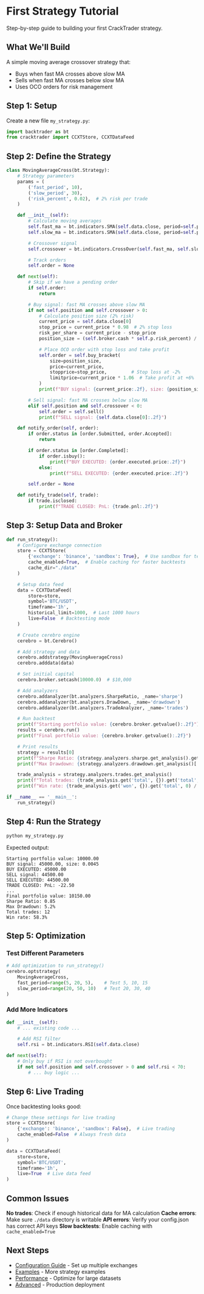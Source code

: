 # First Strategy Tutorial

Step-by-step guide to building your first CrackTrader strategy.

## What We'll Build

A simple moving average crossover strategy that:
- Buys when fast MA crosses above slow MA
- Sells when fast MA crosses below slow MA
- Uses OCO orders for risk management

## Step 1: Setup

Create a new file `my_strategy.py`:

```python
import backtrader as bt
from cracktrader import CCXTStore, CCXTDataFeed
```

## Step 2: Define the Strategy

```python
class MovingAverageCross(bt.Strategy):
    # Strategy parameters
    params = (
        ('fast_period', 10),
        ('slow_period', 30),
        ('risk_percent', 0.02),  # 2% risk per trade
    )

    def __init__(self):
        # Calculate moving averages
        self.fast_ma = bt.indicators.SMA(self.data.close, period=self.p.fast_period)
        self.slow_ma = bt.indicators.SMA(self.data.close, period=self.p.slow_period)

        # Crossover signal
        self.crossover = bt.indicators.CrossOver(self.fast_ma, self.slow_ma)

        # Track orders
        self.order = None

    def next(self):
        # Skip if we have a pending order
        if self.order:
            return

        # Buy signal: fast MA crosses above slow MA
        if not self.position and self.crossover > 0:
            # Calculate position size (2% risk)
            current_price = self.data.close[0]
            stop_price = current_price * 0.98  # 2% stop loss
            risk_per_share = current_price - stop_price
            position_size = (self.broker.cash * self.p.risk_percent) / risk_per_share

            # Place OCO order with stop loss and take profit
            self.order = self.buy_bracket(
                size=position_size,
                price=current_price,
                stopprice=stop_price,         # Stop loss at -2%
                limitprice=current_price * 1.06  # Take profit at +6%
            )
            print(f"BUY signal: {current_price:.2f}, size: {position_size:.4f}")

        # Sell signal: fast MA crosses below slow MA
        elif self.position and self.crossover < 0:
            self.order = self.sell()
            print(f"SELL signal: {self.data.close[0]:.2f}")

    def notify_order(self, order):
        if order.status in [order.Submitted, order.Accepted]:
            return

        if order.status in [order.Completed]:
            if order.isbuy():
                print(f"BUY EXECUTED: {order.executed.price:.2f}")
            else:
                print(f"SELL EXECUTED: {order.executed.price:.2f}")

        self.order = None

    def notify_trade(self, trade):
        if trade.isclosed:
            print(f"TRADE CLOSED: PnL: {trade.pnl:.2f}")
```

## Step 3: Setup Data and Broker

```python
def run_strategy():
    # Configure exchange connection
    store = CCXTStore(
        {'exchange': 'binance', 'sandbox': True},  # Use sandbox for testing
        cache_enabled=True,  # Enable caching for faster backtests
        cache_dir="./data"
    )

    # Setup data feed
    data = CCXTDataFeed(
        store=store,
        symbol='BTC/USDT',
        timeframe='1h',
        historical_limit=1000,  # Last 1000 hours
        live=False  # Backtesting mode
    )

    # Create cerebro engine
    cerebro = bt.Cerebro()

    # Add strategy and data
    cerebro.addstrategy(MovingAverageCross)
    cerebro.adddata(data)

    # Set initial capital
    cerebro.broker.setcash(10000.0)  # $10,000

    # Add analyzers
    cerebro.addanalyzer(bt.analyzers.SharpeRatio, _name='sharpe')
    cerebro.addanalyzer(bt.analyzers.DrawDown, _name='drawdown')
    cerebro.addanalyzer(bt.analyzers.TradeAnalyzer, _name='trades')

    # Run backtest
    print(f"Starting portfolio value: {cerebro.broker.getvalue():.2f}")
    results = cerebro.run()
    print(f"Final portfolio value: {cerebro.broker.getvalue():.2f}")

    # Print results
    strategy = results[0]
    print(f"Sharpe Ratio: {strategy.analyzers.sharpe.get_analysis().get('sharperatio', 'N/A')}")
    print(f"Max Drawdown: {strategy.analyzers.drawdown.get_analysis()['max']['drawdown']:.2f}%")

    trade_analysis = strategy.analyzers.trades.get_analysis()
    print(f"Total trades: {trade_analysis.get('total', {}).get('total', 0)}")
    print(f"Win rate: {trade_analysis.get('won', {}).get('total', 0) / trade_analysis.get('total', {}).get('total', 1) * 100:.1f}%")

if __name__ == '__main__':
    run_strategy()
```

## Step 4: Run the Strategy

```bash
python my_strategy.py
```

Expected output:
```
Starting portfolio value: 10000.00
BUY signal: 45000.00, size: 0.0045
BUY EXECUTED: 45000.00
SELL signal: 44500.00
SELL EXECUTED: 44500.00
TRADE CLOSED: PnL: -22.50
...
Final portfolio value: 10150.00
Sharpe Ratio: 0.85
Max Drawdown: 5.2%
Total trades: 12
Win rate: 58.3%
```

## Step 5: Optimization

### Test Different Parameters
```python
# Add optimization to run_strategy()
cerebro.optstrategy(
    MovingAverageCross,
    fast_period=range(5, 20, 5),    # Test 5, 10, 15
    slow_period=range(20, 50, 10)   # Test 20, 30, 40
)
```

### Add More Indicators
```python
def __init__(self):
    # ... existing code ...

    # Add RSI filter
    self.rsi = bt.indicators.RSI(self.data.close)

def next(self):
    # Only buy if RSI is not overbought
    if not self.position and self.crossover > 0 and self.rsi < 70:
        # ... buy logic ...
```

## Step 6: Live Trading

Once backtesting looks good:

```python
# Change these settings for live trading
store = CCXTStore(
    {'exchange': 'binance', 'sandbox': False},  # Live trading
    cache_enabled=False  # Always fresh data
)

data = CCXTDataFeed(
    store=store,
    symbol='BTC/USDT',
    timeframe='1h',
    live=True  # Live data feed
)
```

## Common Issues

**No trades**: Check if enough historical data for MA calculation
**Cache errors**: Make sure `./data` directory is writable
**API errors**: Verify your config.json has correct API keys
**Slow backtests**: Enable caching with `cache_enabled=True`

## Next Steps

- [Configuration Guide](configuration.md) - Set up multiple exchanges
- [Examples](../examples/basic_strategy.md) - More strategy examples
- [Performance](../performance/overview.md) - Optimize for large datasets
- [Advanced](../advanced/live_trading.md) - Production deployment
